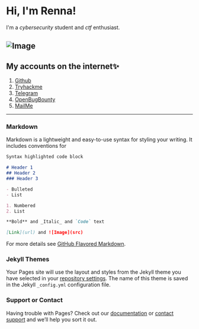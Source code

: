 # Hi, I'm Renna!
I'm a _cybersecurity_ student and _ctf_ enthusiast.

![Image](https://i.ibb.co/8rY8K1S/Optimized-download-1.jpg)
-----------------------------------------------------------------------
## My accounts on the internet✨
1. [Github](https://github.com/RENNAARENATA)
2. [Tryhackme](https://tryhackme.com/p/Rennaarenata)
3. [Telegram](https://t.me/rennaarenata)
4. [OpenBugBounty](https://openbugbounty.org/researchers/renna)
5. [MailMe](mailto:rennaarenata.32@gmail.com)
------------------------------------------------------------------------
### Markdown

Markdown is a lightweight and easy-to-use syntax for styling your writing. It includes conventions for

```markdown
Syntax highlighted code block

# Header 1
## Header 2
### Header 3

- Bulleted
- List

1. Numbered
2. List

**Bold** and _Italic_ and `Code` text

[Link](url) and ![Image](src)
```

For more details see [GitHub Flavored Markdown](https://guides.github.com/features/mastering-markdown/).

### Jekyll Themes

Your Pages site will use the layout and styles from the Jekyll theme you have selected in your [repository settings](https://github.com/RENNAARENATA/rennaarenata.github.io/settings). The name of this theme is saved in the Jekyll `_config.yml` configuration file.

### Support or Contact

Having trouble with Pages? Check out our [documentation](https://docs.github.com/categories/github-pages-basics/) or [contact support](https://github.com/contact) and we’ll help you sort it out.
